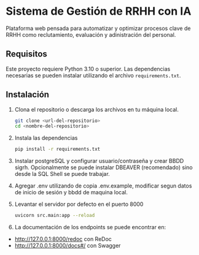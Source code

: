 # Sistema de Gestión de RRHH con IA

Plataforma web pensada para automatizar y optimizar procesos clave de RRHH como reclutamiento, evaluación y adinistración del personal.

## Requisitos

Este proyecto requiere Python 3.10 o superior. Las dependencias necesarias se pueden instalar utilizando el archivo `requirements.txt`.

## Instalación

1. Clona el repositorio o descarga los archivos en tu máquina local.

   ```bash
   git clone <url-del-repositorio>
   cd <nombre-del-repositorio>

2. Instala las dependencias

   ```bash
   pip install -r requirements.txt

3. Instalar postgreSQL y configurar usuario/contraseña y crear BBDD sigrh. Opcionalmente se puede instalar DBEAVER (recomendado) sino desde la SQL Shell se puede trabajar.

4. Agregar .env utilizando de copia .env.example, modificar segun datos de inicio de sesión y bbdd de maquina local.

5. Levantar el servidor por defecto en el puerto 8000

   ```bash
   uvicorn src.main:app --reload

6. La documentación de los endpoints se puede encontrar en: 

- http://127.0.0.1:8000/redoc con ReDoc
- http://127.0.0.1:8000/docs#/ con Swagger